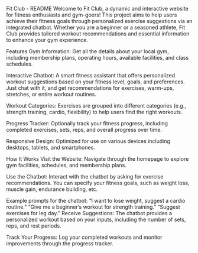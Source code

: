 Fit Club - README
Welcome to Fit Club, a dynamic and interactive website for fitness enthusiasts and gym-goers! This project aims to help users achieve their fitness goals through personalized exercise suggestions via an integrated chatbot. Whether you are a beginner or a seasoned athlete, Fit Club provides tailored workout recommendations and essential information to enhance your gym experience.

Features
Gym Information: Get all the details about your local gym, including membership plans, operating hours, available facilities, and class schedules.

Interactive Chatbot: A smart fitness assistant that offers personalized workout suggestions based on your fitness level, goals, and preferences. Just chat with it, and get recommendations for exercises, warm-ups, stretches, or entire workout routines.

Workout Categories: Exercises are grouped into different categories (e.g., strength training, cardio, flexibility) to help users find the right workouts.

Progress Tracker: Optionally track your fitness progress, including completed exercises, sets, reps, and overall progress over time.

Responsive Design: Optimized for use on various devices including desktops, tablets, and smartphones.

How It Works
Visit the Website: Navigate through the homepage to explore gym facilities, schedules, and membership plans.

Use the Chatbot: Interact with the chatbot by asking for exercise recommendations. You can specify your fitness goals, such as weight loss, muscle gain, endurance building, etc.

Example prompts for the chatbot:
“I want to lose weight, suggest a cardio routine.”
“Give me a beginner’s workout for strength training.”
“Suggest exercises for leg day.”
Receive Suggestions: The chatbot provides a personalized workout based on your inputs, including the number of sets, reps, and rest periods.

Track Your Progress: Log your completed workouts and monitor improvements through the progress tracker.
